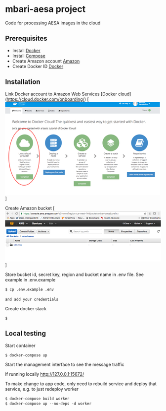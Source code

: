 # mbari-aesa project

Code for processing AESA images in the cloud

## Prerequisites

- Install [Docker](https://docs.docker.com/installation/)
- Install [Compose](https://docs.docker.com/compose/install/)
- Create Amazon account [Amazon](http://www.amazon.com/)
- Create Docker ID [Docker](http://hub.docker.com/)

## Installation

Link Docker account to Amazon Web Services [Docker cloud] (https://cloud.docker.com/onboarding/)
[![ Docker cloud link ](https://github.com/danellecline/mbari-aesa/raw/master/img/docker-cloud-screenshot.png)]

Create Amazon bucket
[![ Amazon bucket link ](https://github.com/danellecline/mbari-aesa/raw/master/img/aws-bucket.png)]

Store bucket id, secret key, region and bucket name in .env file. See example in .env.example

    $ cp .env.example .env
    
    and add your credentials

Create docker stack

    $ 


## Local testing

Start container

    $ docker-compose up  
    
Start the management interface to see the message traffic
    
If running locally http://127.0.0.1:15672/
    
To make change to app code, only need to rebuild service and deploy that service, e.g. to just redeploy worker

    $ docker-compose build worker
    $ docker-compose up --no-deps -d worker